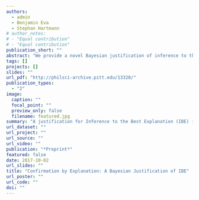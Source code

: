 ```yaml
---
authors:
  - admin
  - Benjamin Eva
  - Stephan Hartmann
# author_notes:
# - "Equal contribution"
# - "Equal contribution"
publication_short: ""
abstract: "We provide a novel Bayesian justification of inference to the best explanation (IBE). More specifically, we present conditions under which explanatory considerations can provide a significant confirmatory boost for hypotheses that provide the best explanation of the relevant evidence. Furthermore, we show that the proposed Bayesian model of IBE is able to deal naturally with the best known criticisms of IBE such as van Fraassen’s 'bad lot' argument."
tags: []
projects: []
slides: ""
url_pdf: "http://philsci-archive.pitt.edu/13328/"
publication_types:
  - "2"
image:
  caption: ""
  focal_point: ""
  preview_only: false
  filename: featured.jpg
summary: "A justification for Inference to the Best Explanation (IBE) is provided by identifying conditions under which the best explanation of evidence can offer a confirmatory boost to the hypotheses under consideration."
url_dataset: ""
url_project: ""
url_source: ""
url_video: ""
publication: "*Preprint*"
featured: false
date: 2017-10-02
url_slides: ""
title: "Confirmation by Explanation: A Bayesian Justification of IBE"
url_poster: ""
url_code: ""
doi: ""
---
```

